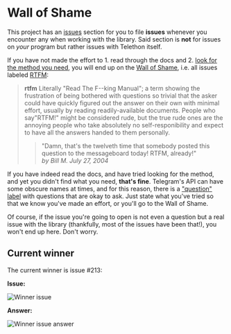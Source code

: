 # Wall of Shame


This project has an
[issues](https://github.com/LonamiWebs/Telethon/issues) section for
you to file **issues** whenever you encounter any when working with the
library. Said section is **not** for issues on *your* program but rather
issues with Telethon itself.

If you have not made the effort to 1. read through the docs and 2.
[look for the method you need](https://tl.telethon.dev/),
you will end up on the [Wall of
Shame](https://github.com/LonamiWebs/Telethon/issues?q=is%3Aissue+label%3ARTFM+is%3Aclosed),
i.e. all issues labeled
[RTFM](http://www.urbandictionary.com/define.php?term=RTFM>):

> **rtfm**
> Literally "Read The F--king Manual"; a term showing the
> frustration of being bothered with questions so trivial that the asker
> could have quickly figured out the answer on their own with minimal
> effort, usually by reading readily-available documents. People who
> say"RTFM!" might be considered rude, but the true rude ones are the
> annoying people who take absolutely no self-responibility and expect to
> have all the answers handed to them personally.
>
> > "Damn, that's the twelveth time that somebody posted this question
> > to the messageboard today! RTFM, already!"  
> > *by Bill M. July 27, 2004*

If you have indeed read the docs, and have tried looking for the method,
and yet you didn't find what you need, **that's fine**. Telegram's API
can have some obscure names at times, and for this reason, there is a
["question"
label](https://github.com/LonamiWebs/Telethon/issues?utf8=%E2%9C%93&q=is%3Aissue%20is%3Aclosed%20label%3Aquestion%20)
with questions that are okay to ask. Just state what you've tried so
that we know you've made an effort, or you'll go to the Wall of Shame.

Of course, if the issue you're going to open is not even a question but
a real issue with the library (thankfully, most of the issues have been
that!), you won't end up here. Don't worry.

## Current winner

The current winner is issue #213:

**Issue:**

![Winner issue](https://user-images.githubusercontent.com/6297805/29822978-9a9a6ef0-8ccd-11e7-9ec5-934ea0f57681.jpg)


**Answer:**

![Winner issue answer](https://user-images.githubusercontent.com/6297805/29822983-9d523402-8ccd-11e7-9fb1-5783740ee366.jpg)
